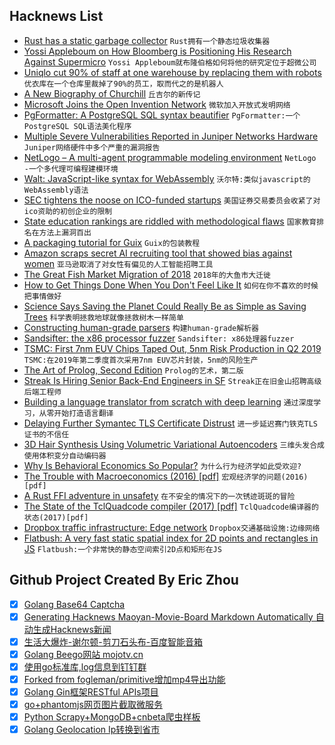 ## Hacknews List


- [Rust has a static garbage collector](https://words.steveklabnik.com/borrow-checking-escape-analysis-and-the-generational-hypothesis)  `Rust拥有一个静态垃圾收集器`
- [Yossi Appleboum on How Bloomberg is Positioning His Research Against Supermicro](https://www.servethehome.com/yossi-appleboum-disagrees-bloomberg-is-positioning-his-research-against-supermicro/)  `Yossi Appleboum就布隆伯格如何将他的研究定位于超微公司`
- [Uniqlo cut 90% of staff at one warehouse by replacing them with robots](https://qz.com/1419418/uniqlo-cut-90-of-staff-at-one-warehouse-by-replacing-them-with-robots/)  `优衣库在一个仓库里裁掉了90%的员工，取而代之的是机器人`
- [A New Biography of Churchill](https://www.spectator.co.uk/2018/10/is-this-the-best-churchill-biography-yet/)  `丘吉尔的新传记`
- [Microsoft Joins the Open Invention Network](https://globenewswire.com/news-release/2018/10/10/1619375/0/en/Microsoft-Joins-the-Open-Invention-Network-Community.html)  `微软加入开放式发明网络`
- [PgFormatter: A PostgreSQL SQL syntax beautifier](https://github.com/darold/pgFormatter)  `PgFormatter:一个PostgreSQL SQL语法美化程序`
- [Multiple Severe Vulnerabilities Reported in Juniper Networks Hardware](https://kb.juniper.net/InfoCenter/index?page=content&amp;channel=SECURITY_ADVISORIES)  `Juniper网络硬件中多个严重的漏洞报告`
- [NetLogo – A multi-agent programmable modeling environment](https://ccl.northwestern.edu/netlogo/)  `NetLogo -一个多代理可编程建模环境`
- [Walt: JavaScript-like syntax for WebAssembly](https://github.com/ballercat/walt)  `沃尔特:类似javascript的WebAssembly语法`
- [SEC tightens the noose on ICO-funded startups](https://decryptmedia.com/2018/10/10/sec-tightens-the-noose-on-ico-funded-startups/)  `美国证券交易委员会收紧了对ico资助的初创企业的限制`
- [State education rankings are riddled with methodological flaws](https://reason.com/archives/2018/10/07/everything-you-know-about-stat)  `国家教育排名在方法上漏洞百出`
- [A packaging tutorial for Guix](https://www.gnu.org/software/guix/blog/2018/a-packaging-tutorial-for-guix/)  `Guix的包装教程`
- [Amazon scraps secret AI recruiting tool that showed bias against women](https://www.reuters.com/article/us-amazon-com-jobs-automation-insight/amazon-scraps-secret-ai-recruiting-tool-that-showed-bias-against-women-idUSKCN1MK08G)  `亚马逊取消了对女性有偏见的人工智能招聘工具`
- [The Great Fish Market Migration of 2018](http://www.spoon-tamago.com/2018/10/08/the-great-fish-market-migration-of-2018/)  `2018年的大鱼市大迁徙`
- [How to Get Things Done When You Don&#39;t Feel Like It](https://queue.acm.org/detail.cfm?id=3280677)  `如何在你不喜欢的时候把事情做好`
- [Science Says Saving the Planet Could Really Be as Simple as Saving Trees](https://www.motherjones.com/environment/2018/10/science-says-saving-the-planet-could-really-be-as-simple-as-saving-trees/)  `科学表明拯救地球就像拯救树木一样简单`
- [Constructing human-grade parsers](http://duriansoftware.com/joe/Constructing-human-grade-parsers.html)  `构建human-grade解析器`
- [Sandsifter: the x86 processor fuzzer](https://github.com/Battelle/sandsifter)  `Sandsifter: x86处理器fuzzer`
- [TSMC: First 7nm EUV Chips Taped Out, 5nm Risk Production in Q2 2019](https://www.anandtech.com/show/13445/tsmc-first-7nm-euv-chips-taped-out-5nm-risk-in-q2)  `TSMC:在2019年第二季度首次采用7nm EUV芯片封装，5nm的风险生产`
- [The Art of Prolog, Second Edition](https://mitpress.mit.edu/books/art-prolog-second-edition)  `Prolog的艺术，第二版`
- [Streak Is Hiring Senior Back-End Engineers in SF](https://www.streak.com/careers#seniorBackendEngineer)  `Streak正在旧金山招聘高级后端工程师`
- [Building a language translator from scratch with deep learning](https://blog.floydhub.com/language-translator/)  `通过深度学习，从零开始打造语言翻译`
- [Delaying Further Symantec TLS Certificate Distrust](https://blog.mozilla.org/security/2018/10/10/delaying-further-symantec-tls-certificate-distrust/)  `进一步延迟赛门铁克TLS证书的不信任`
- [3D Hair Synthesis Using Volumetric Variational Autoencoders](http://linjieluo.com/publications/3d-hair-synthesis-using-volumetric-variational-autoencoders/)  `三维头发合成使用体积变分自动编码器`
- [Why Is Behavioral Economics So Popular?](https://www.nytimes.com/2018/10/06/opinion/sunday/behavioral-economics.html)  `为什么行为经济学如此受欢迎?`
- [The Trouble with Macroeconomics (2016) [pdf]](https://paulromer.net/wp-content/uploads/2016/09/WP-Trouble.pdf)  `宏观经济学的问题(2016)[pdf]`
- [A Rust FFI adventure in unsafety](https://travisf.net/capstone-rs-unsafety-adventure)  `在不安全的情况下的一次锈迹斑斑的冒险`
- [The State of the TclQuadcode compiler (2017) [pdf]](https://www.tcl.tk/community/tcl2017/assets/talk101/Paper.pdf)  `TclQuadcode编译器的状态(2017)[pdf]`
- [Dropbox traffic infrastructure: Edge network](https://blogs.dropbox.com/tech/2018/10/dropbox-traffic-infrastructure-edge-network/)  `Dropbox交通基础设施:边缘网络`
- [Flatbush: A very fast static spatial index for 2D points and rectangles in JS](https://github.com/mourner/flatbush)  `Flatbush:一个非常快的静态空间索引2D点和矩形在JS`

## Github Project Created By Eric Zhou

- [x] [Golang Base64 Captcha](https://github.com/mojocn/base64Captcha)
- [x] [Generating Hacknews Maoyan-Movie-Board Markdown Automatically 自动生成Hacknews新闻](https://github.com/dejavuzhou/md-genie)
- [x] [生活大爆炸-谢尔顿-剪刀石头布-百度智能音箱](https://github.com/mojocn/dueros-bang-game)
- [x] [Golang Beego网站 mojotv.cn](https://github.com/mojocn/www.mojotv.cn)
- [x] [使用go标准库,log信息到钉钉群](https://github.com/mojocn/dooger)
- [x] [Forked from fogleman/primitive增加mp4导出功能](https://github.com/mojocn/primitive)
- [x] [Golang Gin框架RESTful APIs项目](https://github.com/JJJJJJJerk/ezier-golang-web-api-framework)
- [x] [go+phantomjs网页图片截取微服务](https://github.com/mojocn/screen_shot)
- [x] [Python Scrapy+MongoDB+cnbeta爬虫样板](https://github.com/mojocn/scrapy_mongodb_boilerplate_cnbeta)
- [x] [Golang Geolocation Ip转换到省市](https://github.com/mojocn/ip2location)
